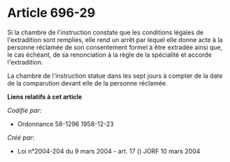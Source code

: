 # Article 696-29

Si la chambre de l'instruction constate que les conditions légales de l'extradition sont remplies, elle rend un arrêt par
lequel elle donne acte à la personne réclamée de son consentement formel à être extradée ainsi que, le cas échéant, de sa
renonciation à la règle de la spécialité et accorde l'extradition.

La chambre de l'instruction statue dans les sept jours à compter de la date de la comparution devant elle de la personne
réclamée.

**Liens relatifs à cet article**

_Codifié par_:

  - Ordonnance 58-1296 1958-12-23

_Créé par_:

  - Loi n°2004-204 du 9 mars 2004 - art. 17 () JORF 10 mars 2004
